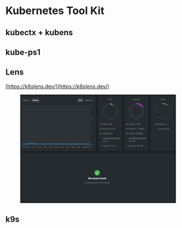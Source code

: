 # Kubernetes Tool Kit



## kubectx + kubens





## kube-ps1



## Lens

[https://k8slens.dev/](https://k8slens.dev/)

<figure><img src="../../.gitbook/assets/image (2).png" alt=""><figcaption></figcaption></figure>





## k9s



##
